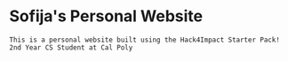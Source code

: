 # Sofija's Personal Website
    This is a personal website built using the Hack4Impact Starter Pack!
    2nd Year CS Student at Cal Poly